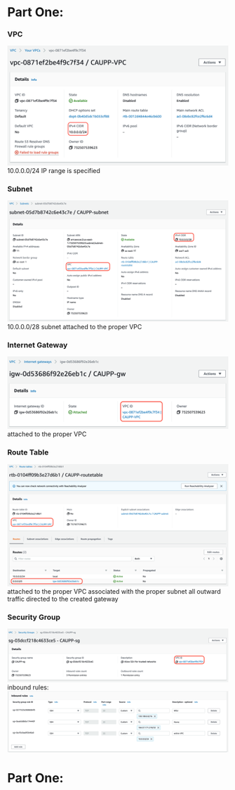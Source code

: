 # Part One:

### VPC
![VPC](https://github.com/WSU-kduncan/ceg3120-jmcaupp/blob/main/Project2/images/VPC.png)
10.0.0.0/24 IP range is specified

### Subnet
![subnet](https://github.com/WSU-kduncan/ceg3120-jmcaupp/blob/main/Project2/images/Subnet.png)
10.0.0.0/28 subnet
attached to the proper VPC

### Internet Gateway
![gateway](https://github.com/WSU-kduncan/ceg3120-jmcaupp/blob/main/Project2/images/Gateway.png)
attached to the proper VPC

### Route Table
![routetable](https://github.com/WSU-kduncan/ceg3120-jmcaupp/blob/main/Project2/images/RouteTable.png)
attached to the proper VPC
associated with the proper subnet
all outward traffic directed to the created gateway

### Security Group
![securitygroup](https://github.com/WSU-kduncan/ceg3120-jmcaupp/blob/main/Project2/images/SecurityGroup.png)
inbound rules:
![inbound](https://github.com/WSU-kduncan/ceg3120-jmcaupp/blob/main/Project2/images/InboundRules.png)

# Part One:
